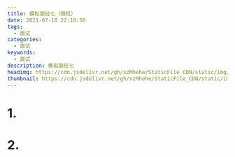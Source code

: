 ```yaml
---
title: 模拟面经七（随机）
date: 2021-07-18 22:10:56
tags:
  - 面试
categories:
  - 面试
keywords:
  - 面试
description: 模拟面经七
headimg: https://cdn.jsdelivr.net/gh/xzMhehe/StaticFile_CDN/static/img/20210718221853.png
thumbnail: https://cdn.jsdelivr.net/gh/xzMhehe/StaticFile_CDN/static/img/20210718221853.png
---
```


# 1.





# 2. 